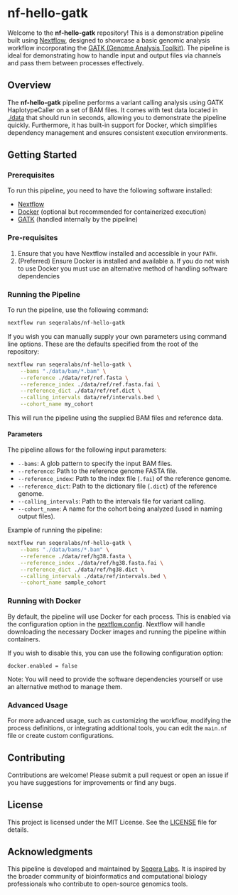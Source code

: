 # nf-hello-gatk

Welcome to the **nf-hello-gatk** repository! This is a demonstration pipeline built using [Nextflow](https://www.nextflow.io/), designed to showcase a basic genomic analysis workflow incorporating the [GATK (Genome Analysis Toolkit)](https://gatk.broadinstitute.org/). The pipeline is ideal for demonstrating how to handle input and output files via channels and pass them between processes effectively.

## Overview

The **nf-hello-gatk** pipeline performs a variant calling analysis using GATK HaplotypeCaller on a set of BAM files. It comes with test data located in [./data](./data/) that should run in seconds, allowing you to demonstrate the pipeline quickly. Furthermore, it has built-in support for Docker, which simplifies dependency management and ensures consistent execution environments.

## Getting Started

### Prerequisites

To run this pipeline, you need to have the following software installed:

- [Nextflow](https://www.nextflow.io/)
- [Docker](https://www.docker.com/) (optional but recommended for containerized execution)
- [GATK](https://gatk.broadinstitute.org/) (handled internally by the pipeline)

### Pre-requisites

1. Ensure that you have Nextflow installed and accessible in your `PATH`.
1. (Preferred) Ensure Docker is installed and available
    a. If you do not wish to use Docker you must use an alternative method of handling software dependencies

### Running the Pipeline

To run the pipeline, use the following command:

```bash
nextflow run seqeralabs/nf-hello-gatk
```

If you wish you can manually supply your own parameters using command line options. These are the defaults specified from the root of the repository:

```bash
nextflow run seqeralabs/nf-hello-gatk \
    --bams "./data/bam/*.bam" \
    --reference ./data/ref/ref.fasta \
    --reference_index ./data/ref/ref.fasta.fai \
    --reference_dict ./data/ref/ref.dict \
    --calling_intervals data/ref/intervals.bed \
    --cohort_name my_cohort
```

This will run the pipeline using the supplied BAM files and reference data.

#### Parameters

The pipeline allows for the following input parameters:

- `--bams`: A glob pattern to specify the input BAM files.
- `--reference`: Path to the reference genome FASTA file.
- `--reference_index`: Path to the index file (`.fai`) of the reference genome.
- `--reference_dict`: Path to the dictionary file (`.dict`) of the reference genome.
- `--calling_intervals`: Path to the intervals file for variant calling.
- `--cohort_name`: A name for the cohort being analyzed (used in naming output files).

Example of running the pipeline:

```bash
nextflow run seqeralabs/nf-hello-gatk \
    --bams "./data/bams/*.bam" \
    --reference ./data/ref/hg38.fasta \
    --reference_index ./data/ref/hg38.fasta.fai \
    --reference_dict ./data/ref/hg38.dict \
    --calling_intervals ./data/ref/intervals.bed \
    --cohort_name sample_cohort
```

### Running with Docker

By default, the pipeline will use Docker for each process. This is enabled via the configuration option in the [nextflow.config](./nextflow.config). Nextflow will handle downloading the necessary Docker images and running the pipeline within containers.

If you wish to disable this, you can use the following configuration option:

```config
docker.enabled = false
```

Note: You will need to provide the software dependencies yourself or use an alternative method to manage them.

### Advanced Usage

For more advanced usage, such as customizing the workflow, modifying the process definitions, or integrating additional tools, you can edit the `main.nf` file or create custom configurations.

## Contributing

Contributions are welcome! Please submit a pull request or open an issue if you have suggestions for improvements or find any bugs.

## License

This project is licensed under the MIT License. See the [LICENSE](LICENSE) file for details.

## Acknowledgments

This pipeline is developed and maintained by [Seqera Labs](https://seqera.io/). It is inspired by the broader community of bioinformatics and computational biology professionals who contribute to open-source genomics tools.
